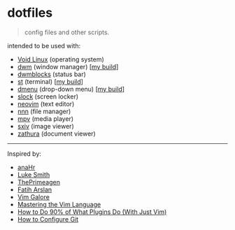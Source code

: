 # dotfiles

> config files and other scripts.

intended to be used with:

- [Void Linux](https://voidlinux.org) (operating system)
- [dwm](https://dwm.suckless.org) (window manager) \[[my build](https://gitlab.com/osamai/dwm)\]
- [dwmblocks](https://github.com/torrinfail/dwmblocks) (status bar)
- [st](https://st.suckless.org) (terminal) \[[my build](https://gitlab.com/osamai/st)\]
- [dmenu](https://tools.suckless.org/dmenu/) (drop-down menu) \[[my build](https://gitlab.com/osamai/dmenu)\]
- [slock](https://tools.suckless.org/slock/) (screen locker)
- [neovim](https://neovim.io) (text editor)
- [nnn](https://github.com/jarun/nnn) (file manager)
- [mpv](https://mpv.io) (media player)
- [sxiv](https://github.com/muennich/sxiv) (image viewer)
- [zathura](https://git.pwmt.org/pwmt/zathura) (document viewer)

---

Inspired by:

- [anaHr](https://www.youtube.com/playlist?list=PL8pYI62gCNsWZeum5ynEDd3PtD-C6K4s3)
- [Luke Smith](https://github.com/LukeSmithxyz/voidrice)
- [ThePrimeagen](https://github.com/ThePrimeagen/.dotfiles)
- [Fatih Arslan](https://github.com/fatih/dotfiles)
- [Vim Galore](https://github.com/mhinz/vim-galore)
- [Mastering the Vim Language](https://www.youtube.com/watch?v=wlR5gYd6um0)
- [How to Do 90% of What Plugins Do (With Just Vim)](https://www.youtube.com/watch?v=XA2WjJbmmoM)
- [How to Configure Git](https://github.com/SuperJones/New-Computer-Setup/wiki/How-to-Configure-Git)
